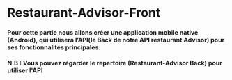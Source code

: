# Restaurant-Advisor-Front

#### Pour cette partie nous allons créer une application mobile native (Android), qui utilisera l’API(le Back de notre API restaurant Advisor) pour ses fonctionnalités principales.

#### N.B : Vous pouvez régarder le repertoire **(Restaurant-Advisor Back)** pour utiliser l'API
